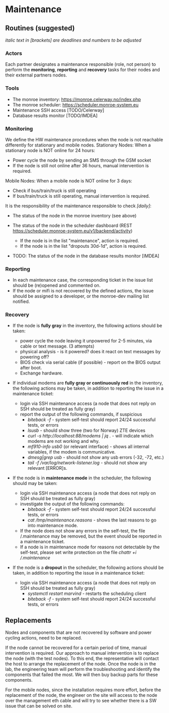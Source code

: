 # Maintenance

## Routines (suggested)
*italic text in [brackets] are deadlines and numbers to be adjusted*

### Actors

Each partner designates a maintenance responsible (role, not person) to perform the **monitoring**, **reporting** and **recovery** tasks for their nodes and their external partners nodes.

### Tools
  
  * The monroe inventory: https://monroe.celerway.no/index.php
  * The monroe scheduler: https://scheduler.monroe-system.eu
  * Maintenance SSH access [TODO/Celerway]
  * Database results monitor [TODO/IMDEA]

### Monitoring 

We define the HW maintenance procedures when the node is not reachable differently for stationary and
mobile nodes.
Stationary Nodes: When a stationary node is NOT online for 24 hours:

  * Power cycle the node by sending an SMS through the GSM socket
  * If the node is still not online after 36 hours, manual intervention is required.

Mobile Nodes: When a mobile node is NOT online for 3 days:

  * Check if bus/train/truck is still operating
  * If bus/train/truck is still operating, manual intervention is required.

It is the responsibility of the maintenance responsible to check *[daily]*:

  * The status of the node in the monroe inventory (see above)

  * The status of the node in the scheduler dashboard (REST https://scheduler.monroe-system.eu/v1/backend/activity)
    * If the node is in the list "maintenance", action is required.
    * If the node is in the list "dropouts 30d-1d", action is required.
  * TODO: The status of the node in the database results monitor [IMDEA]
  
### Reporting

  * In each maintenance case, the corresponding ticket in the issue list should be (re)opened and commented on. 
  * If the node or mifi is not recovered by the defined actions, the issue should be assigned to a developer, or the monroe-dev mailing list notified.  
  
### Recovery

  * If the node is **fully gray** in the inventory, the following actions should be taken:
    * power cycle the node leaving it unpowered for 2-5 minutes, via cable or text message. (3 attempts)
    * physical analysis - is it powered? does it react on text messages by powering off?
    * BIOS check via serial cable (if possible) - report on the BIOS output after boot.
    * Exchange hardware. 
    
  * If individual modems are **fully gray or continuously red** in the inventory, the following actions may be taken, in addition to reporting the issue in a maintenance ticket:
    * login via SSH maintenance access (a node that does not reply on SSH should be treated as fully gray)
    * report the output of the following commands, if suspicious
      * *biteback -f* - system self-test should report 24/24 successful tests, or errors
      * *lsusb* - should show three (two for Norway) ZTE devices
      * *curl -s http://localhost:88/modems | jq .* - will indicate which modems are not working and why.
      * *mf910-info usb0* (or relevant interface) - shows all internal variables, if the modem is communicative. 
      * *dmesg|grep usb* - should not show any usb errors (-32, -72, etc.)
      * *tail -f /var/log/network-listener.log* - should not show any relevant [ERROR]s. 

  * If the node is in **maintenance mode** in the scheduler, the following should may be taken:
    * login via SSH maintenance access (a node that does not reply on SSH should be treated as fully gray)
    * investigate the output of the following commands:
      * *biteback -f* - system self-test should report 24/24 successful tests, or errors
      * *cat /tmp/maintenance.reasons* - shows the last reasons to go into maintenance mode. 
    * If the node does not show any errors in the self-test, the file /.maintenance may be removed, but the event should be reported in a maintenance ticket.
    * If a node is in maintenance mode for reasons not detectable by the self-test, please set write protection on the file *chattr +i /.maintenance*
    
  * If the node is a **dropout** in the scheduler, the following actions should be taken, in addition to reporting the issue in a maintenance ticket:
    * login via SSH maintenance access (a node that does not reply on SSH should be treated as fully gray)
      * *systemctl restart marvind* - restarts the scheduling client 
      * *biteback -f* - system self-test should report 24/24 successful tests, or errors

## Replacements

Nodes and components that are not recovered by software and power cycling actions, need to be replaced.

If the node cannot be recovered for a certain period of time, manual intervention is
required. Our approach to manual intervention is to replace the node (with the test nodes). To this end, the
representative will contact the host to arrange the replacement of the node. Once the node is in the lab, the
engineering team will perform the troubleshooting and identify the components that failed the most. We
will then buy backup parts for these components.

For the mobile nodes, since the installation requires more effort, before the replacement of the node, the
engineer on the site will access to the node over the management eth cable and will try to see whether there
is a SW issue that can be solved on site.
